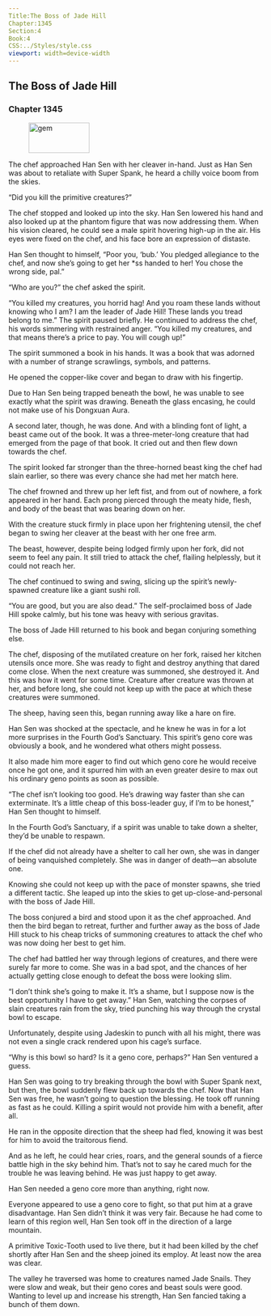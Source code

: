 ```yaml
---
Title:The Boss of Jade Hill 
Chapter:1345 
Section:4 
Book:4 
CSS:../Styles/style.css 
viewport: width=device-width
---
```

  
## The Boss of Jade Hill
### Chapter 1345
  
<figure>
	<img src="../Images/gem.gif" alt="gem" id="gem" width="120" height="60" />
</figure>
  

  
The chef approached Han Sen with her cleaver in-hand. Just as Han Sen was about to retaliate with Super Spank, he heard a chilly voice boom from the skies.

“Did you kill the primitive creatures?”

The chef stopped and looked up into the sky. Han Sen lowered his hand and also looked up at the phantom figure that was now addressing them. When his vision cleared, he could see a male spirit hovering high-up in the air. His eyes were fixed on the chef, and his face bore an expression of distaste.

Han Sen thought to himself, “Poor you, ‘bub.’ You pledged allegiance to the chef, and now she’s going to get her *ss handed to her! You chose the wrong side, pal.”

“Who are you?” the chef asked the spirit.

“You killed my creatures, you horrid hag! And you roam these lands without knowing who I am? I am the leader of Jade Hill! These lands you tread belong to me.” The spirit paused briefly. He continued to address the chef, his words simmering with restrained anger. “You killed my creatures, and that means there’s a price to pay. You will cough up!”

The spirit summoned a book in his hands. It was a book that was adorned with a number of strange scrawlings, symbols, and patterns.

He opened the copper-like cover and began to draw with his fingertip.

Due to Han Sen being trapped beneath the bowl, he was unable to see exactly what the spirit was drawing. Beneath the glass encasing, he could not make use of his Dongxuan Aura.

A second later, though, he was done. And with a blinding font of light, a beast came out of the book. It was a three-meter-long creature that had emerged from the page of that book. It cried out and then flew down towards the chef.

The spirit looked far stronger than the three-horned beast king the chef had slain earlier, so there was every chance she had met her match here.

The chef frowned and threw up her left fist, and from out of nowhere, a fork appeared in her hand. Each prong pierced through the meaty hide, flesh, and body of the beast that was bearing down on her.

With the creature stuck firmly in place upon her frightening utensil, the chef began to swing her cleaver at the beast with her one free arm.

The beast, however, despite being lodged firmly upon her fork, did not seem to feel any pain. It still tried to attack the chef, flailing helplessly, but it could not reach her.

The chef continued to swing and swing, slicing up the spirit’s newly-spawned creature like a giant sushi roll.

“You are good, but you are also dead.” The self-proclaimed boss of Jade Hill spoke calmly, but his tone was heavy with serious gravitas.

The boss of Jade Hill returned to his book and began conjuring something else.

The chef, disposing of the mutilated creature on her fork, raised her kitchen utensils once more. She was ready to fight and destroy anything that dared come close. When the next creature was summoned, she destroyed it. And this was how it went for some time. Creature after creature was thrown at her, and before long, she could not keep up with the pace at which these creatures were summoned.

The sheep, having seen this, began running away like a hare on fire.

Han Sen was shocked at the spectacle, and he knew he was in for a lot more surprises in the Fourth God’s Sanctuary. This spirit’s geno core was obviously a book, and he wondered what others might possess.

It also made him more eager to find out which geno core he would receive once he got one, and it spurred him with an even greater desire to max out his ordinary geno points as soon as possible.

“The chef isn’t looking too good. He’s drawing way faster than she can exterminate. It’s a little cheap of this boss-leader guy, if I’m to be honest,” Han Sen thought to himself.

In the Fourth God’s Sanctuary, if a spirit was unable to take down a shelter, they’d be unable to respawn.

If the chef did not already have a shelter to call her own, she was in danger of being vanquished completely. She was in danger of death—an absolute one.

Knowing she could not keep up with the pace of monster spawns, she tried a different tactic. She leaped up into the skies to get up-close-and-personal with the boss of Jade Hill.

The boss conjured a bird and stood upon it as the chef approached. And then the bird began to retreat, further and further away as the boss of Jade Hill stuck to his cheap tricks of summoning creatures to attack the chef who was now doing her best to get him.

The chef had battled her way through legions of creatures, and there were surely far more to come. She was in a bad spot, and the chances of her actually getting close enough to defeat the boss were looking slim.

“I don’t think she’s going to make it. It’s a shame, but I suppose now is the best opportunity I have to get away.” Han Sen, watching the corpses of slain creatures rain from the sky, tried punching his way through the crystal bowl to escape.

Unfortunately, despite using Jadeskin to punch with all his might, there was not even a single crack rendered upon his cage’s surface.

“Why is this bowl so hard? Is it a geno core, perhaps?” Han Sen ventured a guess.

Han Sen was going to try breaking through the bowl with Super Spank next, but then, the bowl suddenly flew back up towards the chef. Now that Han Sen was free, he wasn’t going to question the blessing. He took off running as fast as he could. Killing a spirit would not provide him with a benefit, after all.

He ran in the opposite direction that the sheep had fled, knowing it was best for him to avoid the traitorous fiend.

And as he left, he could hear cries, roars, and the general sounds of a fierce battle high in the sky behind him. That’s not to say he cared much for the trouble he was leaving behind. He was just happy to get away.

Han Sen needed a geno core more than anything, right now.

Everyone appeared to use a geno core to fight, so that put him at a grave disadvantage. Han Sen didn’t think it was very fair. Because he had come to learn of this region well, Han Sen took off in the direction of a large mountain.

A primitive Toxic-Tooth used to live there, but it had been killed by the chef shortly after Han Sen and the sheep joined its employ. At least now the area was clear.

The valley he traversed was home to creatures named Jade Snails. They were slow and weak, but their geno cores and beast souls were good. Wanting to level up and increase his strength, Han Sen fancied taking a bunch of them down.